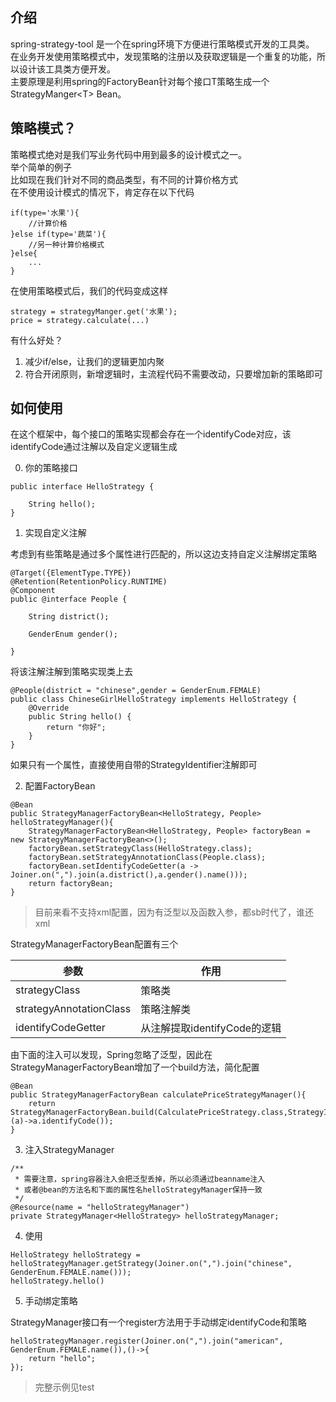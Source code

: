 ## 介绍
spring-strategy-tool 是一个在spring环境下方便进行策略模式开发的工具类。  
在业务开发使用策略模式中，发现策略的注册以及获取逻辑是一个重复的功能，所以设计该工具类方便开发。  
主要原理是利用spring的FactoryBean针对每个接口T策略生成一个StrategyManger\<T> Bean。  

## 策略模式？
策略模式绝对是我们写业务代码中用到最多的设计模式之一。  
举个简单的例子  
比如现在我们针对不同的商品类型，有不同的计算价格方式  
在不使用设计模式的情况下，肯定存在以下代码
```
if(type='水果'){
    //计算价格
}else if(type='蔬菜'){
    //另一种计算价格模式
}else{
    ...
}
```
在使用策略模式后，我们的代码变成这样
```
strategy = strategyManger.get('水果');
price = strategy.calculate(...)
```
有什么好处？

1. 减少if/else，让我们的逻辑更加内聚
2. 符合开闭原则，新增逻辑时，主流程代码不需要改动，只要增加新的策略即可


## 如何使用
在这个框架中，每个接口的策略实现都会存在一个identifyCode对应，该identifyCode通过注解以及自定义逻辑生成

0. 你的策略接口
```
public interface HelloStrategy {

    String hello();
}
```

1. 实现自定义注解  

考虑到有些策略是通过多个属性进行匹配的，所以这边支持自定义注解绑定策略
```
@Target({ElementType.TYPE})
@Retention(RetentionPolicy.RUNTIME)
@Component
public @interface People {

    String district();

    GenderEnum gender();

}
```

将该注解注解到策略实现类上去
```
@People(district = "chinese",gender = GenderEnum.FEMALE)
public class ChineseGirlHelloStrategy implements HelloStrategy {
    @Override
    public String hello() {
        return "你好";
    }
}
```

如果只有一个属性，直接使用自带的StrategyIdentifier注解即可

2. 配置FactoryBean
```
@Bean
public StrategyManagerFactoryBean<HelloStrategy, People> helloStrategyManager(){
    StrategyManagerFactoryBean<HelloStrategy, People> factoryBean = new StrategyManagerFactoryBean<>();
    factoryBean.setStrategyClass(HelloStrategy.class);
    factoryBean.setStrategyAnnotationClass(People.class);
    factoryBean.setIdentifyCodeGetter(a -> Joiner.on(",").join(a.district(),a.gender().name()));
    return factoryBean;
}
```

> 目前来看不支持xml配置，因为有泛型以及函数入参，都sb时代了，谁还xml

StrategyManagerFactoryBean配置有三个  

|参数|作用|
|---|---|
|strategyClass | 策略类  |
|strategyAnnotationClass|  策略注解类  |
|identifyCodeGetter | 从注解提取identifyCode的逻辑  |


由下面的注入可以发现，Spring忽略了泛型，因此在StrategyManagerFactoryBean增加了一个build方法，简化配置
```
@Bean
public StrategyManagerFactoryBean calculatePriceStrategyManager(){
    return StrategyManagerFactoryBean.build(CalculatePriceStrategy.class,StrategyIdentifier.class,(a)->a.identifyCode());
}
```


3. 注入StrategyManager
```
/**
 * 需要注意，spring容器注入会把泛型丢掉，所以必须通过beanname注入
 * 或者@bean的方法名和下面的属性名helloStrategyManager保持一致
 */
@Resource(name = "helloStrategyManager")
private StrategyManager<HelloStrategy> helloStrategyManager;
```



4. 使用
```
HelloStrategy helloStrategy = helloStrategyManager.getStrategy(Joiner.on(",").join("chinese", GenderEnum.FEMALE.name()));
helloStrategy.hello()
```

5. 手动绑定策略

StrategyManager接口有一个register方法用于手动绑定identifyCode和策略
```
helloStrategyManager.register(Joiner.on(",").join("american", GenderEnum.FEMALE.name()),()->{
    return "hello";
});
```

> 完整示例见test
